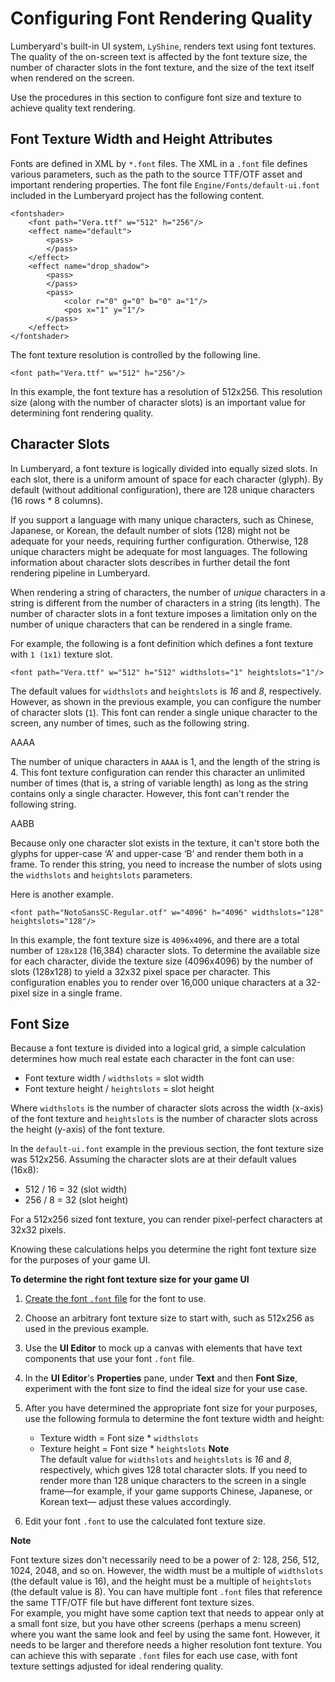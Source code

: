 # Configuring Font Rendering Quality<a name="ui-fonts-rendering"></a>

Lumberyard's built\-in UI system, `LyShine`, renders text using font textures\. The quality of the on\-screen text is affected by the font texture size, the number of character slots in the font texture, and the size of the text itself when rendered on the screen\.

Use the procedures in this section to configure font size and texture to achieve quality text rendering\.

## Font Texture Width and Height Attributes<a name="ui-fonts-texture-attributes"></a>

Fonts are defined in XML by `*.font` files\. The XML in a `.font` file defines various parameters, such as the path to the source TTF/OTF asset and important rendering properties\. The font file `Engine/Fonts/default-ui.font` included in the Lumberyard project has the following content\.

```
<fontshader>
    <font path="Vera.ttf" w="512" h="256"/>    
    <effect name="default">
        <pass>
        </pass>
    </effect>
    <effect name="drop_shadow">
        <pass>
        </pass>
        <pass>
            <color r="0" g="0" b="0" a="1"/>
            <pos x="1" y="1"/>
        </pass>
    </effect>
</fontshader>
```

The font texture resolution is controlled by the following line\.

```
<font path="Vera.ttf" w="512" h="256"/>
```

In this example, the font texture has a resolution of 512x256\. This resolution size \(along with the number of character slots\) is an important value for determining font rendering quality\.

## Character Slots<a name="ui-fonts-character-slots"></a>

In Lumberyard, a font texture is logically divided into equally sized slots\. In each slot, there is a uniform amount of space for each character \(glyph\)\. By default \(without additional configuration\), there are 128 unique characters \(16 rows \* 8 columns\)\.

If you support a language with many unique characters, such as Chinese, Japanese, or Korean, the default number of slots \(128\) might not be adequate for your needs, requiring further configuration\. Otherwise, 128 unique characters might be adequate for most languages\. The following information about character slots describes in further detail the font rendering pipeline in Lumberyard\.

When rendering a string of characters, the number of *unique* characters in a string is different from the number of characters in a string \(its length\)\. The number of character slots in a font texture imposes a limitation only on the number of unique characters that can be rendered in a single frame\.

For example, the following is a font definition which defines a font texture with `1 (1x1)` texture slot\.

```
<font path="Vera.ttf" w="512" h="512" widthslots="1" heightslots="1"/>
```

The default values for `widthslots` and `heightslots` is *16* and *8*, respectively\. However, as shown in the previous example, you can configure the number of character slots \(`1`\)\. This font can render a single unique character to the screen, any number of times, such as the following string\.

AAAA

The number of unique characters in `AAAA` is 1, and the length of the string is 4\. This font texture configuration can render this character an unlimited number of times \(that is, a string of variable length\) as long as the string contains only a single character\. However, this font can't render the following string\.

AABB

Because only one character slot exists in the texture, it can't store both the glyphs for upper\-case ‘A’ and upper\-case ‘B’ and render them both in a frame\. To render this string, you need to increase the number of slots using the `widthslots` and `heightslots` parameters\.

Here is another example\.

```
<font path="NotoSansSC-Regular.otf" w="4096" h="4096" widthslots="128" heightslots="128"/>
```

In this example, the font texture size is `4096x4096`, and there are a total number of `128x128` \(16,384\) character slots\. To determine the available size for each character, divide the texture size \(4096x4096\) by the number of slots \(128x128\) to yield a 32x32 pixel space per character\. This configuration enables you to render over 16,000 unique characters at a 32\-pixel size in a single frame\.

## Font Size<a name="ui-fonts-size"></a>

Because a font texture is divided into a logical grid, a simple calculation determines how much real estate each character in the font can use:
+ Font texture width / `widthslots` = slot width
+ Font texture height / `heightslots` = slot height

Where `widthslots` is the number of character slots across the width \(x\-axis\) of the font texture and `heightslots` is the number of character slots across the height \(y\-axis\) of the font texture\.

In the `default-ui.font` example in the previous section, the font texture size was 512x256\. Assuming the character slots are at their default values \(16x8\):
+ 512 / 16 = 32 \(slot width\)
+ 256 / 8 = 32 \(slot height\)

For a 512x256 sized font texture, you can render pixel\-perfect characters at 32x32 pixels\.

Knowing these calculations helps you determine the right font texture size for the purposes of your game UI\.

**To determine the right font texture size for your game UI**

1. [Create the font `.font` file](ui-fonts-adding-fonts.md#create-font-xml-file) for the font to use\.

1. Choose an arbitrary font texture size to start with, such as 512x256 as used in the previous example\.

1. Use the **UI Editor** to mock up a canvas with elements that have text components that use your font `.font` file\.

1. In the **UI Editor**'s **Properties** pane, under **Text** and then **Font Size**, experiment with the font size to find the ideal size for your use case\.

1. After you have determined the appropriate font size for your purposes, use the following formula to determine the font texture width and height:
   + Texture width = Font size \* `widthslots`
   + Texture height = Font size \* `heightslots`
**Note**  
The default value for `widthslots` and `heightslots` is *16* and *8*, respectively, which gives 128 total character slots\. If you need to render more than 128 unique characters to the screen in a single frame—for example, if your game supports Chinese, Japanese, or Korean text— adjust these values accordingly\.

1. Edit your font `.font` to use the calculated font texture size\.

**Note**  
   
Font texture sizes don't necessarily need to be a power of 2: 128, 256, 512, 1024, 2048, and so on\. However, the width must be a multiple of `widthslots` \(the default value is 16\), and the height must be a multiple of `heightslots` \(the default value is 8\)\.
You can have multiple font `.font` files that reference the same TTF/OTF file but have different font texture sizes\.  
For example, you might have some caption text that needs to appear only at a small font size, but you have other screens \(perhaps a menu screen\) where you want the same look and feel by using the same font\. However, it needs to be larger and therefore needs a higher resolution font texture\. You can achieve this with separate `.font` files for each use case, with font texture settings adjusted for ideal rendering quality\.